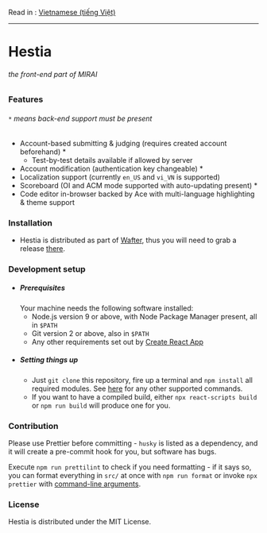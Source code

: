 Read in : [Vietnamese (tiếng Việt)](doc/README.vi-VN.md)

---

# Hestia
###### the front-end part of MIRAI

### Features 
###### `*` means back-end support must be present
- Account-based submitting & judging (requires created account beforehand) *
  - Test-by-test details available if allowed by server
- Account modification (authentication key changeable) *
- Localization support (currently `en_US` and `vi_VN` is supported)
- Scoreboard (OI and ACM mode supported with auto-updating present) *
- Code editor in-browser backed by Ace with multi-language highlighting & theme support

### Installation
- Hestia is distributed as part of [Wafter](https://github.com/vnma0/wafter), thus you will need to grab a release [there](https://github.com/vnma0/wafter/releases).

### Development setup
- ##### Prerequisites
  Your machine needs the following software installed:
    - Node.js version 9 or above, with Node Package Manager present, all in `$PATH`
    - Git version 2 or above, also in `$PATH`
    - Any other requirements set out by [Create React App](https://github.com/facebook/create-react-app)
- ##### Setting things up
  - Just `git clone` this repository, fire up a terminal and `npm install` all required modules. See [here](https://github.com/facebook/create-react-app#creating-an-app) for any other supported commands.
  - If you want to have a compiled build, either `npx react-scripts build` or `npm run build` will produce one for you.

### Contribution
Please use Prettier before committing - `husky` is listed as a dependency, and it will create a pre-commit hook for you, but software has bugs.

Execute `npm run prettilint` to check if you need formatting - if it says so, you can format everything in `src/` at once with `npm run format` or invoke `npx prettier` with [command-line arguments](https://prettier.io/docs/en/cli.html).

### License
Hestia is distributed under the MIT License.
